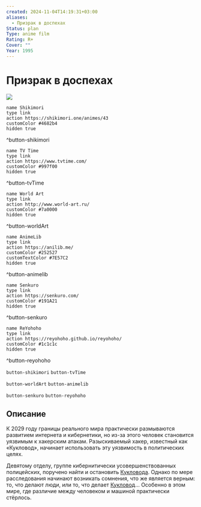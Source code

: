 ```yaml
---
created: 2024-11-04T14:19:31+03:00
aliases:
  - Призрак в доспехах
Status: plan
Type: anime film
Rating: R+
Cover: ""
Year: 1995
---
```


# Призрак в доспехах

![](https://nyaa.shikimori.one/uploads/poster/animes/43/0acf43512a36deb58bda4dd40d326ff0.jpeg)

```button
name Shikimori
type link
action https://shikimori.one/animes/43
customColor #4682b4
hidden true
```
^button-shikimori

```button
name TV Time
type link
action https://www.tvtime.com/
customColor #997f00
hidden true
```
^button-tvTime

```button
name World Art
type link
action http://www.world-art.ru/
customColor #7a0000
hidden true
```
^button-worldArt

```button
name AnimeLib
type link
action https://anilib.me/
customColor #252527
customTextColor #7E57C2
hidden true
```
^button-animelib

```button
name Senkuro
type link
action https://senkuro.com/
customColor #191A21
hidden true
```
^button-senkuro

```button
name ReYohoho
type link
action https://reyohoho.github.io/reyohoho/
customColor #1c1c1c
hidden true
```
^button-reyohoho

`button-shikimori` `button-tvTime`

`button-worldArt` `button-animelib`

`button-senkuro` `button-reyohoho`

## Описание

К 2029 году границы реального мира практически размываются развитием интернета и кибернетики, но из-за этого человек становится уязвимым к хакерским атакам. Разыскиваемый хакер, известный как «Кукловод», начинает использовать эту уязвимость в политических целях.

Девятому отделу, группе кибернитически усовершенствованных полицейских, поручено найти и остановить [Кукловода](https://shikimori.one/characters/18516-project-2501). Однако по мере расследования начинают возникать сомнения, что же является верным: то, что делают люди, или то, что делает [Кукловод](https://shikimori.one/characters/18516-project-2501)... Особенно в этом мире, где различие между человеком и машиной практически стёрлось.
